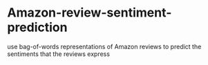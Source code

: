 # Amazon-review-sentiment-prediction
use bag-of-words representations of Amazon reviews to predict the sentiments that the reviews express
